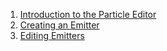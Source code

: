 1.  [Introduction to the Particle Editor](/frb/docs/index.php?title=ParticleEditor:Tutorials:Introduction_to_the_Particle_Editor.md "ParticleEditor:Tutorials:Introduction to the Particle Editor")
2.  [Creating an Emitter](/frb/docs/index.php?title=ParticleEditor:Tutorials:Creating_an_Emitter.md "ParticleEditor:Tutorials:Creating an Emitter")
3.  [Editing Emitters](/frb/docs/index.php?title=ParticleEditor:Tutorials:Editing_Emitters.md "ParticleEditor:Tutorials:Editing Emitters")
